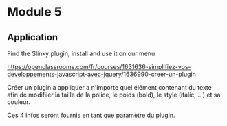 # Module 5

## Application

Find the Slinky plugin, install and use it on our menu


https://openclassrooms.com/fr/courses/1631636-simplifiez-vos-developpements-javascript-avec-jquery/1636990-creer-un-plugin

Créer un plugin a appliquer a n'importe quel élément contenant du texte afin de modifiier la taille de la police, le poids (bold),  le style (italic, ...) et sa couleur.

Ces 4 infos seront fournis en tant que paramètre du plugin.